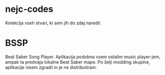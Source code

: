 # nejc-codes
Kolekcija vseh stvari, ki sem jih do zdaj naredil.

# BSSP

Beat Saber Song Player. Aplikacija podobna vsem ostalim music player-jem, ampak ta predvaja lokalne Beat Saber mape. Po želji modding skupine, aplikacije nisem zgradil in je ne distributiram.
